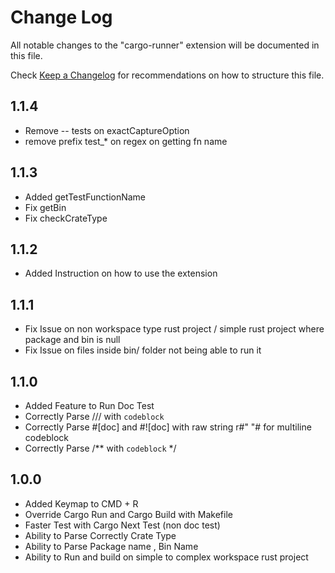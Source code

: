 # Change Log

All notable changes to the "cargo-runner" extension will be documented in this file.

Check [Keep a Changelog](http://keepachangelog.com/) for recommendations on how to structure this file.
## 1.1.4
- Remove -- tests on exactCaptureOption
- remove prefix test_* on regex on getting fn name
## 1.1.3
- Added getTestFunctionName
- Fix getBin
- Fix checkCrateType 
## 1.1.2
- Added Instruction on how to use the extension

## 1.1.1
- Fix Issue on non workspace type rust project / simple rust project where package and bin is null
- Fix Issue on files inside bin/ folder not being able to run it

## 1.1.0
- Added Feature to Run Doc Test
- Correctly Parse /// with ```codeblock ```
- Correctly Parse #[doc] and #![doc] with raw string r#" "# for multiline codeblock
- Correctly Parse /** with ``` codeblock ``` */

## 1.0.0
-  Added Keymap to CMD + R
-  Override Cargo Run and Cargo Build with Makefile
-  Faster Test with Cargo Next Test (non doc test)
-  Ability to Parse Correctly Crate Type
-  Ability to Parse Package name , Bin Name
-  Ability to Run and build on simple to complex workspace rust project
